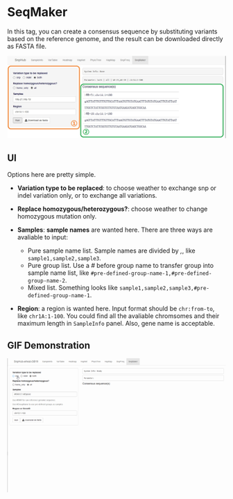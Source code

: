 # SeqMaker

In this tag, you can create a consensus sequence by substituting variants based on the reference genome, and the result can be downloaded directly as FASTA file.

![SeqMaker tag](./../img/SeqMaker-1.jpg)

## UI

Options here are pretty simple.

- **Variation type to be replaced**: to choose weather to exchange snp or indel variation only, or to exchange all variations.

- **Replace homozygous/heterozygous?**: choose weather to change homozygous mutation only.

- **Samples**: **sample names** are wanted here. There are three ways are avaliable to input:
	- Pure sample name list. Sample names are divided by *,*, like `sample1,sample2,sample3`.
	- Pure group list. Use a *#* before group name to transfer group into sample name list, like `#pre-defined-group-name-1,#pre-defined-group-name-2`. 
	- Mixed list. Something looks like `sample1,sample2,sample3,#pre-defined-group-name-1`.

- **Region**: a region is wanted here. Input format should be `chr:from-to`, like `chr1A:1-100`. You could find all the avaliable chromsomes and their maximum length in `SampleInfo` panel. Also, gene name is acceptable.

## GIF Demonstration

![GIF Demonstration of SeqMaker](./../img/SeqMaker-0.gif)